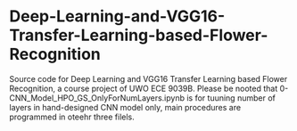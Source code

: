 # Deep-Learning-and-VGG16-Transfer-Learning-based-Flower-Recognition
Source code for Deep Learning and VGG16 Transfer Learning based Flower Recognition, a course project of UWO ECE 9039B.
Please be nooted that 0-CNN_Model_HPO_GS_OnlyForNumLayers.ipynb is for tuuning number of layers in hand-designed CNN model only, main procedures are programmed in oteehr three filels.
